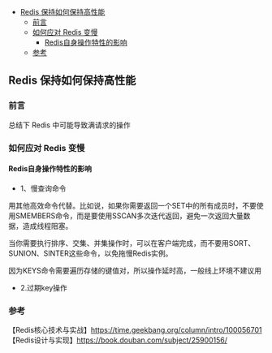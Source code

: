 <!-- START doctoc generated TOC please keep comment here to allow auto update -->
<!-- DON'T EDIT THIS SECTION, INSTEAD RE-RUN doctoc TO UPDATE -->

- [Redis 保持如何保持高性能](#redis-%E4%BF%9D%E6%8C%81%E5%A6%82%E4%BD%95%E4%BF%9D%E6%8C%81%E9%AB%98%E6%80%A7%E8%83%BD)
  - [前言](#%E5%89%8D%E8%A8%80)
  - [如何应对 Redis 变慢](#%E5%A6%82%E4%BD%95%E5%BA%94%E5%AF%B9-redis-%E5%8F%98%E6%85%A2)
    - [Redis自身操作特性的影响](#redis%E8%87%AA%E8%BA%AB%E6%93%8D%E4%BD%9C%E7%89%B9%E6%80%A7%E7%9A%84%E5%BD%B1%E5%93%8D)
  - [参考](#%E5%8F%82%E8%80%83)

<!-- END doctoc generated TOC please keep comment here to allow auto update -->

## Redis 保持如何保持高性能

### 前言

总结下 Redis 中可能导致满请求的操作  

### 如何应对 Redis 变慢

#### Redis自身操作特性的影响

- 1、慢查询命令   

用其他高效命令代替。比如说，如果你需要返回一个SET中的所有成员时，不要使用SMEMBERS命令，而是要使用SSCAN多次迭代返回，避免一次返回大量数据，造成线程阻塞。 
 
当你需要执行排序、交集、并集操作时，可以在客户端完成，而不要用SORT、SUNION、SINTER这些命令，以免拖慢Redis实例。  

因为KEYS命令需要遍历存储的键值对，所以操作延时高，一般线上环境不建议用   

- 2.过期key操作





### 参考

【Redis核心技术与实战】https://time.geekbang.org/column/intro/100056701    
【Redis设计与实现】https://book.douban.com/subject/25900156/  
